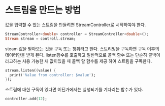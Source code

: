 # 스트림을 만드는 방법
값을 입력할 수 있는 스트림을 만들려면 StreamController로 시작하여야 한다.

```dart
StreamController<double> controller = StreamController<double>();
Stream stream = controll.stream;
```

steam 값을 받아오는 것을 구독 또는 청취라고 한다. 스트리밍을 구독하면 구독 이후의 데이터만을 받게 된다.
listen함수를 호출하고 일반적으로 콜백 함수 또는 단순히 콜백이라고하는 사용 가능한 새 값이있을 때 콜백 할 함수를 제공 하여 스트림을 구독한다.

```dart
stream.listen((value) {
  print('Value from controller: $value');
});
```
스트림에 대한 구독이 있다면 어딘가에서는 실행되기를 기다리는 함수가 있다.
```dart
controller.add(12);
```